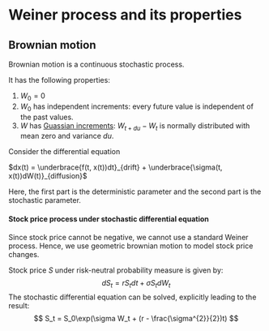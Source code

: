 # Weiner process and its properties

## Brownian motion

Brownian motion is a continuous stochastic process.

It has the following properties:

1. $W_0 = 0$
2. $W_0$ has independent increments: every future value is independent of the past values.
3. $W$ has [Guassian increments](https://math.stackexchange.com/questions/3563037/independent-increment-and-gaussian-increments-process-is-a-gaussian-process): $W_{t+du} - W_t$ is normally distributed with mean zero and variance $du$. 


Consider the differential equation 

$dx(t) = \underbrace{f(t, x(t))dt}_{drift} + \underbrace{\sigma(t, x(t))dW(t)}_{diffusion}$

Here, the first part is the deterministic parameter and the second part is the stochastic parameter.


#### Stock price process under stochastic differential equation

Since stock price cannot be negative, we cannot use a standard Weiner process.
Hence, we use geometric brownian motion to model stock price changes.

Stock price $S$ under risk-neutral probability measure is given by:
$$
dS_t = rS_tdt + \sigma S_tdW_t
$$
The stochastic differential equation can be solved, explicitly leading to the result:
$$
S_t = S_0\exp(\sigma W_t + (r - \frac{\sigma^{2}}{2})t)
$$
